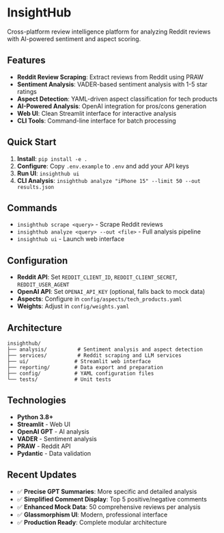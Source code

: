 # InsightHub

Cross-platform review intelligence platform for analyzing Reddit reviews with AI-powered sentiment and aspect scoring.

## Features

- **Reddit Review Scraping**: Extract reviews from Reddit using PRAW
- **Sentiment Analysis**: VADER-based sentiment analysis with 1-5 star ratings
- **Aspect Detection**: YAML-driven aspect classification for tech products
- **AI-Powered Analysis**: OpenAI integration for pros/cons generation
- **Web UI**: Clean Streamlit interface for interactive analysis
- **CLI Tools**: Command-line interface for batch processing

## Quick Start

1. **Install**: `pip install -e .`
2. **Configure**: Copy `.env.example` to `.env` and add your API keys
3. **Run UI**: `insighthub ui`
4. **CLI Analysis**: `insighthub analyze "iPhone 15" --limit 50 --out results.json`

## Commands

- `insighthub scrape <query>` - Scrape Reddit reviews
- `insighthub analyze <query> --out <file>` - Full analysis pipeline
- `insighthub ui` - Launch web interface

## Configuration

- **Reddit API**: Set `REDDIT_CLIENT_ID`, `REDDIT_CLIENT_SECRET`, `REDDIT_USER_AGENT`
- **OpenAI API**: Set `OPENAI_API_KEY` (optional, falls back to mock data)
- **Aspects**: Configure in `config/aspects/tech_products.yaml`
- **Weights**: Adjust in `config/weights.yaml`

## Architecture

```
insighthub/
├── analysis/          # Sentiment analysis and aspect detection
├── services/          # Reddit scraping and LLM services
├── ui/               # Streamlit web interface
├── reporting/        # Data export and preparation
├── config/           # YAML configuration files
└── tests/            # Unit tests
```

## Technologies

- **Python 3.8+**
- **Streamlit** - Web UI
- **OpenAI GPT** - AI analysis
- **VADER** - Sentiment analysis
- **PRAW** - Reddit API
- **Pydantic** - Data validation

## Recent Updates

- ✅ **Precise GPT Summaries**: More specific and detailed analysis
- ✅ **Simplified Comment Display**: Top 5 positive/negative comments
- ✅ **Enhanced Mock Data**: 50 comprehensive reviews per analysis
- ✅ **Glassmorphism UI**: Modern, professional interface
- ✅ **Production Ready**: Complete modular architecture